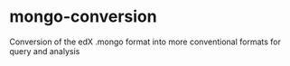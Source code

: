 mongo-conversion
================

Conversion of the edX .mongo format into more conventional formats for query and analysis
